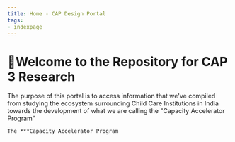 ```yaml
---
title: Home - CAP Design Portal
tags:
- indexpage
---
```


# 🌳Welcome to the Repository for CAP 3 Research

The purpose of this portal is to access information that we've compiled from studying the ecosystem surrounding Child Care Institutions in India towards the development of what we are calling the "Capacity Accelerator Program"

```co
The ***Capacity Accelerator Program 
```

